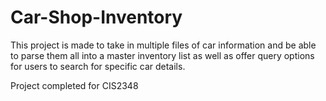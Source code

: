 # Car-Shop-Inventory
This project is made to take in multiple files of car information and be able to parse them all into a master inventory list as well as offer query options for users to search for specific car details.

Project completed for CIS2348
